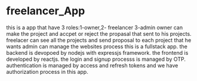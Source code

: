 # freelancer_App
this is a app that have 3 roles:1-owner,2- freelancer 3-admin
owner can make the project and accpet or reject the propasal that sent to his projects.
freelacer can see all the projects and send proposal to each project that he wants
admin can manage the websites process
this is a fullstack app. the backend is devopoed by nodejs with expressjs framework. the frontend is developed by reactjs.
the login and signup processs is managed  by OTP. authentication is managed by access and refresh tokens and we have authorization process in this app.
